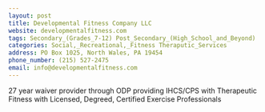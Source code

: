 ```yaml
---
layout: post
title: Developmental Fitness Company LLC
website: developmentalfitness.com
tags: Secondary_(Grades_7-12) Post_Secondary_(High_School_and_Beyond) 
categories: Social,_Recreational,_Fitness Theraputic_Services
address: PO Box 1025, North Wales, PA 19454
phone_number: (215) 527-2475
email: info@developmentalfitness.com
---
```

27 year waiver provider through ODP providing IHCS/CPS with Therapeutic Fitness with Licensed, Degreed, Certified Exercise Professionals